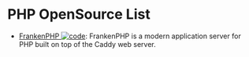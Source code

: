 # PHP OpenSource List

- [FrankenPHP ![code](https://shorturl.at/dlxyK)](https://github.com/dunglas/frankenphp): FrankenPHP is a modern application server for PHP built on top of the Caddy web server.
